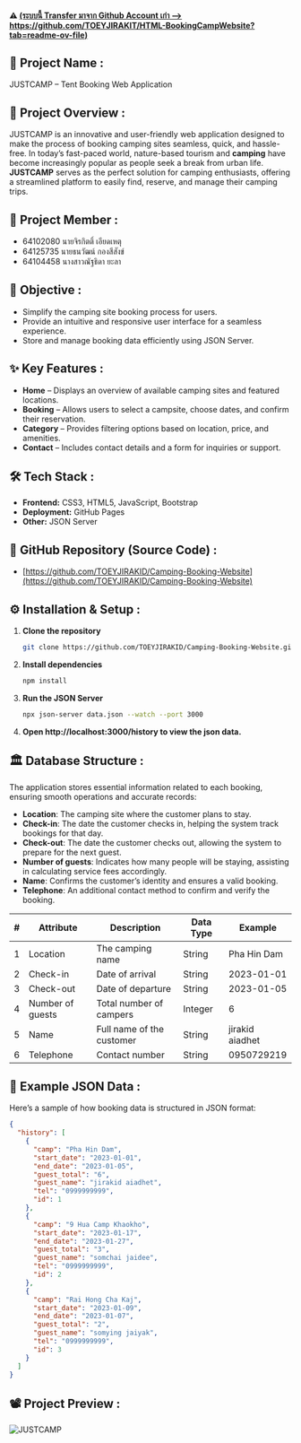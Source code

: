 #### ⚠️ [(ระบบนี้ Transfer มาจาก Github Account เก่า --> https://github.com/TOEYJIRAKIT/HTML-BookingCampWebsite?tab=readme-ov-file)](https://github.com/TOEYJIRAKIT/HTML-BookingCampWebsite?tab=readme-ov-file)

## 🚀 **Project Name** :

JUSTCAMP – Tent Booking Web Application

## 📌 **Project Overview** :

JUSTCAMP is an innovative and user-friendly web application designed to make the process of booking camping sites seamless, quick, and hassle-free. In today’s fast-paced world, nature-based tourism and **camping** have become increasingly popular as people seek a break from urban life. **JUSTCAMP** serves as the perfect solution for camping enthusiasts, offering a streamlined platform to easily find, reserve, and manage their camping trips.

## 🙏 **Project Member** :

- 64102080 นายจิรกิตติ์ เอียดเหตุ
- 64125735 นายธนวัฒน์ กองสีสังข์
- 64104458 นางสาวณัฐธิดา ยะลา

## 🎯 **Objective** :

- Simplify the camping site booking process for users.
- Provide an intuitive and responsive user interface for a seamless experience.
- Store and manage booking data efficiently using JSON Server.

## ✨ **Key Features** :

- **Home** – Displays an overview of available camping sites and featured locations.
- **Booking** – Allows users to select a campsite, choose dates, and confirm their reservation.
- **Category** – Provides filtering options based on location, price, and amenities.
- **Contact** – Includes contact details and a form for inquiries or support.

## 🛠 **Tech Stack** :

- **Frontend:** CSS3, HTML5, JavaScript, Bootstrap
- **Deployment:** GitHub Pages
- **Other:** JSON Server

## 📂 **GitHub Repository (Source Code)** :

- [https://github.com/TOEYJIRAKID/Camping-Booking-Website](https://github.com/TOEYJIRAKID/Camping-Booking-Website)

## ⚙️ **Installation & Setup** :

1. **Clone the repository**  
   ```bash
   git clone https://github.com/TOEYJIRAKID/Camping-Booking-Website.git
   ```  
2. **Install dependencies**  
   ```bash
   npm install
   ```  
3. **Run the JSON Server**  
   ```bash
   npx json-server data.json --watch --port 3000
   ```  
4. **Open http://localhost:3000/history to view the json data.**

## 🏛️ **Database Structure** :

The application stores essential information related to each booking, ensuring smooth operations and accurate records:  
- **Location**: The camping site where the customer plans to stay.
- **Check-in**: The date the customer checks in, helping the system track bookings for that day.
- **Check-out**: The date the customer checks out, allowing the system to prepare for the next guest.
- **Number of guests**: Indicates how many people will be staying, assisting in calculating service fees accordingly.
- **Name**: Confirms the customer’s identity and ensures a valid booking.
- **Telephone**: An additional contact method to confirm and verify the booking.

|  #  | Attribute         | Description   | Data Type     | Example        | 
| ----| -------------     | ------------- | ------------- | -------------  | 
| 1   | Location          | The camping name | String        | Pha Hin Dam    |
| 2   | Check-in          | Date of arrival | String        | 2023-01-01     |
| 3   | Check-out         | Date of departure | String        | 2023-01-05     |
| 4   | Number of guests  | Total number of campers | Integer       | 6              |
| 5   | Name     | Full name of the customer | String        |jirakid aiadhet |
| 6   | Telephone         | Contact number | String        | 0950729219     |

## 📃 Example JSON Data :

Here’s a sample of how booking data is structured in JSON format:

```json
{
  "history": [
    {
      "camp": "Pha Hin Dam",
      "start_date": "2023-01-01",
      "end_date": "2023-01-05",
      "guest_total": "6",
      "guest_name": "jirakid aiadhet",
      "tel": "0999999999",
      "id": 1
    },
    {
      "camp": "9 Hua Camp Khaokho",
      "start_date": "2023-01-17",
      "end_date": "2023-01-27",
      "guest_total": "3",
      "guest_name": "somchai jaidee",
      "tel": "0999999999",
      "id": 2
    },
    {
      "camp": "Rai Hong Cha Kaj",
      "start_date": "2023-01-09",
      "end_date": "2023-01-07",
      "guest_total": "2",
      "guest_name": "somying jaiyak",
      "tel": "0999999999",
      "id": 3
    }
  ]
}
```

## 📽️ **Project Preview** :

![JUSTCAMP](https://media0.giphy.com/media/v1.Y2lkPTc5MGI3NjExMTh2OWZiMHBlcWM1cGxoYTV6ODdpaW02N216cGg2eHc1YnN0NXlqNSZlcD12MV9pbnRlcm5hbF9naWZfYnlfaWQmY3Q9Zw/dgvEeUtdx02R7Owt0w/giphy.gif)
